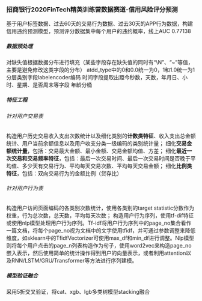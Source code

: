 ### 招商银行2020FinTech精英训练营数据赛道-信用风险评分预测

基于用户标签数据、过去60天的交易行为数据、过去30天的APP行为数据，构建信用违约预测模型，预测评分数据集中每个用户的违约概率，线上AUC 0.77138

##### 数据预处理
对缺失值根据数据分布进行填充（某些字段存在缺失值的同时有“\N”、“~”等值，主要是避免修改这类字段的分布）
atdd_type中的0和0.0统一为0，1和1.0统一为1
分层类别字段labelencoder编码
时间字段提取出距今秒数，天数，年月日、小时、星期、是否周末等字段
年龄分桶

##### 特征工程
###### 针对用户交易表
构造用户历史交易收入支出次数统计以及细化类别的**计数类特征**、收入支出总金额统计、用户当前余额信息以及用户收支分类一级编码的类别统计量；
细化**交易金额统计量**，包括：交易最大金额、最小金额、交易金额均值、方差；
细化**最近一次交易和交易频率特征**，包括：最后一次交易时间、最后一次交易时间是否晚于平均值、多少天有交易行为、平均每天交易次数、平均每天交易金额；
细化**比例类特征**，包括：双向交易行为的金额比例（贷存比）

###### 针对用户行为表
构造用户访问页面编码的各类别次数统计，使用各类别的target statistic分数作为权重，行为总次数，总天数，平均每天次数；
构造用户行为序列，使用tf-dif特征或使用nlp模型处理用户行为序列。Tf-idf将用户行为序列中的page_no集合看作一篇文档，将每个page_no视为文档中的文字使用tfidf，并可通过参数调整来降低维度，如sklearn中的TfidfVectorizer可使用max_df和min_df进行调整。Nlp模型则将每个用户点击的page_n列表构造作为句子，使用word2vec来构造page_no嵌入表示，然后使用简单的统计操作得到用户的向量表示，或者利用attention以及RNN/LSTM/GRU/Transformer等方法进行序列建模。

##### 模型验证融合
采用5折交叉验证，将cat、xgb、lgb多类树模型stacking融合

